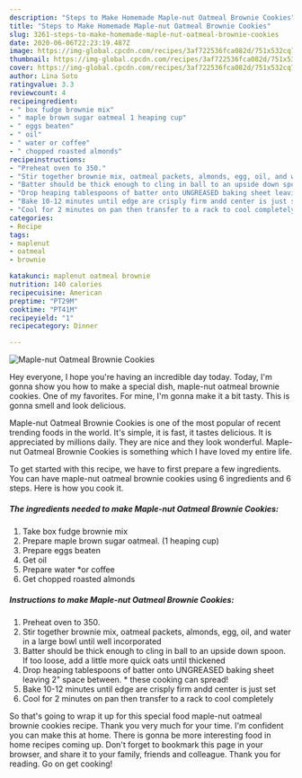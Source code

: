 ```yaml
---
description: "Steps to Make Homemade Maple-nut Oatmeal Brownie Cookies"
title: "Steps to Make Homemade Maple-nut Oatmeal Brownie Cookies"
slug: 3261-steps-to-make-homemade-maple-nut-oatmeal-brownie-cookies
date: 2020-06-06T22:23:19.487Z
image: https://img-global.cpcdn.com/recipes/3af722536fca082d/751x532cq70/maple-nut-oatmeal-brownie-cookies-recipe-main-photo.jpg
thumbnail: https://img-global.cpcdn.com/recipes/3af722536fca082d/751x532cq70/maple-nut-oatmeal-brownie-cookies-recipe-main-photo.jpg
cover: https://img-global.cpcdn.com/recipes/3af722536fca082d/751x532cq70/maple-nut-oatmeal-brownie-cookies-recipe-main-photo.jpg
author: Lina Soto
ratingvalue: 3.3
reviewcount: 4
recipeingredient:
- " box fudge brownie mix"
- " maple brown sugar oatmeal 1 heaping cup"
- " eggs beaten"
- " oil"
- " water or coffee"
- " chopped roasted almonds"
recipeinstructions:
- "Preheat oven to 350."
- "Stir together brownie mix, oatmeal packets, almonds, egg, oil, and water in a large bowl until well incorporated"
- "Batter should be thick enough to cling in ball to an upside down spoon. If too loose, add a little more quick oats until thickened"
- "Drop heaping tablespoons of batter onto UNGREASED baking sheet leaving 2&#34; space between. * these cooking can spread!"
- "Bake 10-12 minutes until edge are crisply firm andd center is just set"
- "Cool for 2 minutes on pan then transfer to a rack to cool completely"
categories:
- Recipe
tags:
- maplenut
- oatmeal
- brownie

katakunci: maplenut oatmeal brownie 
nutrition: 140 calories
recipecuisine: American
preptime: "PT29M"
cooktime: "PT41M"
recipeyield: "1"
recipecategory: Dinner

---
```



![Maple-nut Oatmeal Brownie Cookies](https://img-global.cpcdn.com/recipes/3af722536fca082d/751x532cq70/maple-nut-oatmeal-brownie-cookies-recipe-main-photo.jpg)

Hey everyone, I hope you're having an incredible day today. Today, I'm gonna show you how to make a special dish, maple-nut oatmeal brownie cookies. One of my favorites. For mine, I'm gonna make it a bit tasty. This is gonna smell and look delicious.



Maple-nut Oatmeal Brownie Cookies is one of the most popular of recent trending foods in the world. It's simple, it is fast, it tastes delicious. It is appreciated by millions daily. They are nice and they look wonderful. Maple-nut Oatmeal Brownie Cookies is something which I have loved my entire life.


To get started with this recipe, we have to first prepare a few ingredients. You can have maple-nut oatmeal brownie cookies using 6 ingredients and 6 steps. Here is how you cook it.

<!--inarticleads1-->

##### The ingredients needed to make Maple-nut Oatmeal Brownie Cookies:

1. Take  box fudge brownie mix
1. Prepare  maple brown sugar oatmeal. (1 heaping cup)
1. Prepare  eggs beaten
1. Get  oil
1. Prepare  water *or coffee
1. Get  chopped roasted almonds




<!--inarticleads2-->

##### Instructions to make Maple-nut Oatmeal Brownie Cookies:

1. Preheat oven to 350.
1. Stir together brownie mix, oatmeal packets, almonds, egg, oil, and water in a large bowl until well incorporated
1. Batter should be thick enough to cling in ball to an upside down spoon. If too loose, add a little more quick oats until thickened
1. Drop heaping tablespoons of batter onto UNGREASED baking sheet leaving 2&#34; space between. * these cooking can spread!
1. Bake 10-12 minutes until edge are crisply firm andd center is just set
1. Cool for 2 minutes on pan then transfer to a rack to cool completely




So that's going to wrap it up for this special food maple-nut oatmeal brownie cookies recipe. Thank you very much for your time. I'm confident you can make this at home. There is gonna be more interesting food in home recipes coming up. Don't forget to bookmark this page in your browser, and share it to your family, friends and colleague. Thank you for reading. Go on get cooking!
